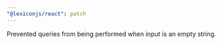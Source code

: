 ```yaml
---
"@lexiconjs/react": patch
---
```


Prevented queries from being performed when input is an empty string.
